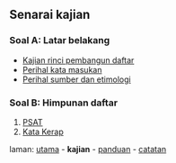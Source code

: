 ---
---

## Senarai kajian

### Soal A: Latar belakang

* [Kajian rinci pembangun daftar][11]
* [Perihal kata masukan][12]
* [Perihal sumber dan etimologi][13]

### Soal B: Himpunan daftar

1. [PSAT](himpun/psat.md)
2. [Kata Kerap](himpun/katakerap.md)

laman: [utama][0] - **kajian** - [panduan][2] - [catatan][3]

  [0]: ../index.md
  [2]: ../panduan/index.md
  [3]: ../catatan/index.md
  [11]: rinci.md
  [12]: hurai/pekata.md
  [13]: hurai/peseti.md
